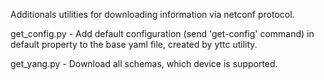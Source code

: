 Additionals utilities for downloading information via netconf protocol.

get_config.py - Add default configuration (send 'get-config' command) in default property to the base yaml file, created by yttc utility.

get_yang.py - Download all schemas, which device is supported.
